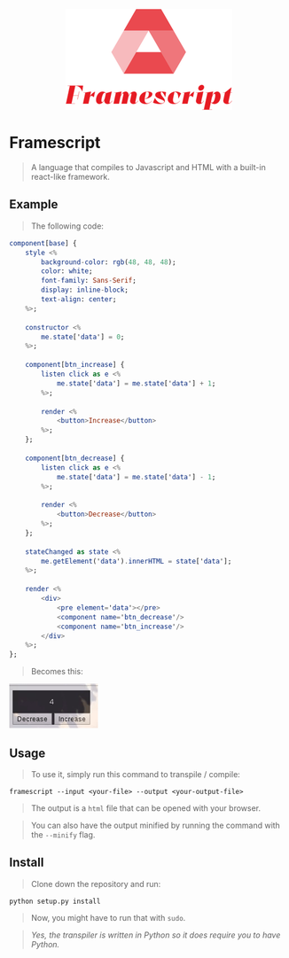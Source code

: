 <div style='width: 100%; text-align: center;' align='center'><img src='framescript.png'/></div>

# Framescript
> A language that compiles to Javascript and HTML with a built-in react-like framework.

## Example
> The following code:
```elm
component[base] {
    style <%
        background-color: rgb(48, 48, 48);
        color: white;
        font-family: Sans-Serif;
        display: inline-block;
        text-align: center;
    %>;

    constructor <%
        me.state['data'] = 0;
    %>;

    component[btn_increase] {
        listen click as e <%
            me.state['data'] = me.state['data'] + 1;
        %>;

        render <%
            <button>Increase</button>
        %>;
    };

    component[btn_decrease] {
        listen click as e <%
            me.state['data'] = me.state['data'] - 1;
        %>;

        render <%
            <button>Decrease</button>
        %>;
    };

    stateChanged as state <%
        me.getElement('data').innerHTML = state['data'];    
    %>;

    render <%
        <div>
            <pre element='data'></pre>
            <component name='btn_decrease'/>
            <component name='btn_increase'/>
        </div>
    %>;
};
```
> Becomes this:
<img src='gif.gif'/>

## Usage
> To use it, simply run this command to transpile / compile:

    framescript --input <your-file> --output <your-output-file>

> The output is a `html` file that can be opened with your browser.

> You can also have the output minified by running
> the command with the `--minify` flag.

## Install
> Clone down the repository and run:

    python setup.py install

> Now, you might have to run that with `sudo`.

> _Yes, the transpiler is written in Python so it does require you to have Python._
